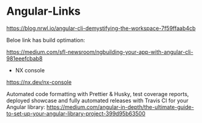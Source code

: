 # Angular-Links

https://blog.nrwl.io/angular-cli-demystifying-the-workspace-7f59ffaab4cb


Beloe link has build optimation:

https://medium.com/sfl-newsroom/ngbuilding-your-app-with-angular-cli-981eeefcbab8

* NX console

https://nx.dev/nx-console


Automated code formatting with Prettier & Husky, test coverage reports, deployed showcase and fully automated releases with Travis CI for your Angular library:
https://medium.com/angular-in-depth/the-ultimate-guide-to-set-up-your-angular-library-project-399d95b63500

